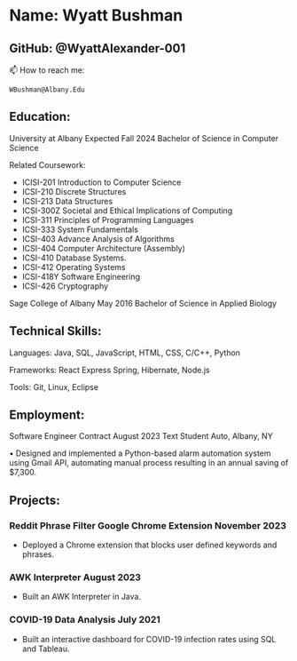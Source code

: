 # Name: Wyatt Bushman
## GitHub: @WyattAlexander-001 
📫 How to reach me: 
```
WBushman@Albany.Edu
```
## Education:

University at Albany 	Expected Fall 2024
Bachelor of Science in Computer Science

Related Coursework:
  * ICISI-201 Introduction to Computer Science
  * ICSI-210 Discrete Structures
  * ICSI-213 Data Structures
  * ICSI-300Z Societal and Ethical Implications of Computing
  * ICSI-311 Principles of Programming Languages
  * ICSI-333 System Fundamentals
  * ICSI-403 Advance Analysis of Algorithms
  * ICSI-404 Computer Architecture (Assembly)
  * ICSI-410 Database Systems.
  * ICSI-412 Operating Systems
  * ICSI-418Y Software Engineering
  * ICSI-426 Cryptography 

Sage College of Albany 	May 2016
Bachelor of Science in Applied Biology

## Technical Skills:
Languages: Java, SQL, JavaScript, HTML, CSS, C/C++, Python

Frameworks: React Express Spring, Hibernate, Node.js

Tools: Git, Linux, Eclipse

## Employment:
Software Engineer Contract	August 2023
Text Student Auto, Albany, NY

•	Designed and implemented a Python-based alarm automation system using Gmail API, automating manual process resulting in an annual saving of $7,300.

## Projects:

### Reddit Phrase Filter Google Chrome Extension	November 2023
* Deployed a Chrome extension that blocks user defined keywords and phrases.

### AWK Interpreter	August 2023
* Built an AWK Interpreter in Java.

### COVID-19 Data Analysis	July 2021
* Built an interactive dashboard for COVID-19 infection rates using SQL and Tableau.


